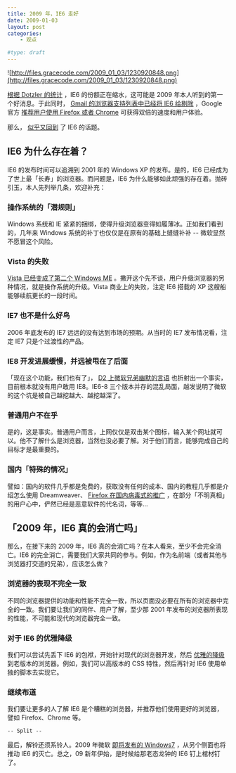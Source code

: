 ```yaml
---
title: 2009 年，IE6 走好
date: 2009-01-03
layout: post
categories:
    - 观点

#type: draft
---
```


![http://files.gracecode.com/2009_01_03/1230920848.png](http://files.gracecode.com/2009_01_03/1230920848.png)

 [根据 Dotzler 的统计](http://weblogs.mozillazine.org/asa/archives/2009/01/ie6_on_the_way.html) ，IE6 的份额正在缩水，这可能是 2009 年本人听到的第一个好消息。于此同时， [Gmail 的浏览器支持列表中已经将 IE6 给剔除](http://mail.google.com/support/bin/answer.py?answer=6557) ，Google 官方 [推荐用户使用 Firefox 或者 Chrome](http://mail.google.com/support/bin/answer.py?answer=107906)  可获得双倍的速度和用户体验。

那么， [似乎又回到]({{site.urls}}/posts/2608/) 了 IE6 的话题。


## IE6 为什么存在着？

IE6 的发布时间可以追溯到 2001 年的 Windows XP 的发布。是的，IE6 已经成为了世上最「长寿」的浏览器。而问题是，IE6 为什么能够如此顽强的存在着。抛砖引玉，本人先列举几条，欢迎补充：


### 操作系统的「潜规则」

Windows 系统和 IE 紧紧的捆绑，使得升级浏览器变得如履薄冰。正如我们看到的，几年来 Windows 系统的补丁也仅仅是在原有的基础上缝缝补补 -- 微软显然不愿冒这个风险。


### Vista 的失败

 [Vista 已经变成了第二个 Windows ME](http://tieba.baidu.com/f?kz=454379075) 。撇开这个先不谈，用户升级浏览器的另种情况，就是操作系统的升级。Vista 商业上的失败，注定 IE6 搭载的 XP 这艘船能够续航更长的一段时间。


### IE7 也不是什么好鸟

2006 年底发布的 IE7 远远的没有达到市场的预期。从当时的 IE7 发布情况看，注定 IE7 只是个过渡性的产品。


### IE8 开发进展缓慢，并远被甩在了后面

「现在这个功能，我们也有了」， [D2 上微软兄弟幽默的言语]({{site.urls}}/posts/2581/) 也折射出一个事实，目前根本就没有用户敢用 IE8。IE6-8 三个版本并存的混乱局面，越发说明了微软的这个坑是被自己越挖越大、越挖越深了。


### 普通用户不在乎

是的，这是事实。普通用户而言，上网仅仅是双击某个图标，输入某个网址就可以。他不了解什么是浏览器，当然也没必要了解。对于他们而言，能够完成自己的目标才是最重要的。


### 国内「特殊的情况」

譬如：国内的软件几乎都是免费的，获取没有任何的成本、国内的教程几乎都是介绍怎么使用 Dreamweaver、 [Firefox 在国内病毒式的推广](http://www.bunorte.cn/internet/new-virus-firefox-affiliate.html) ，在部分「不明真相」的用户心中，俨然已经是恶意软件的代名词，等等…


## 「2009 年，IE6 真的会消亡吗」

那么，在接下来的 2009 年，IE6 真的会消亡吗？在本人看来，至少不会完全消亡。IE6 的完全消亡，需要我们大家共同的参与。例如，作为名前端（或者其他与浏览器打交道的兄弟），应该怎么做？


### 浏览器的表现不完全一致

不同的浏览器提供的功能和性能不完全一致，所以页面没必要在所有的浏览器中完全的一致。我们要让我们的同伴、用户了解，至少那 2001 年发布的浏览器所表现的性能，不可能和现代的浏览器完全一致。


### 对于 IE6 的优雅降级

我们可以尝试先丢下 IE6 的包袱，开始针对现代的浏览器开发，然后 [优雅的降级](http://lifesinger.org/blog/?p=298) 到老版本的浏览器。例如，我们可以高版本的 CSS 特性，然后再针对 IE6 使用单独的脚本去实现它。


### 继续布道

我们要让更多的人了解 IE6 是个糟糕的浏览器，并推荐他们使用更好的浏览器，譬如 Firefox、Chrome 等。

`-- Split --`

最后，解铃还须系铃人。2009 年微软 [即将发布的 Windows7](http://en.wikipedia.org/wiki/Windows_7) ，从另个侧面也将推动 IE6 的灭亡。总之，09 新年伊始，是时候给那老态龙钟的 IE6 钉上棺材钉了。
